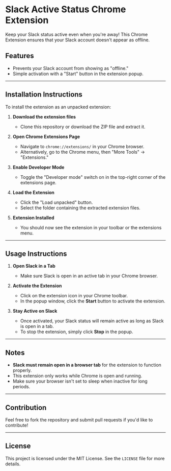 # Slack Active Status Chrome Extension  

Keep your Slack status active even when you're away! This Chrome Extension ensures that your Slack account doesn't appear as offline.  

## Features  
- Prevents your Slack account from showing as "offline."  
- Simple activation with a "Start" button in the extension popup.  

---

## Installation Instructions  

To install the extension as an unpacked extension:  

1. **Download the extension files**  
   - Clone this repository or download the ZIP file and extract it.  

2. **Open Chrome Extensions Page**  
   - Navigate to `chrome://extensions/` in your Chrome browser.  
   - Alternatively, go to the Chrome menu, then "More Tools" → "Extensions."  

3. **Enable Developer Mode**  
   - Toggle the "Developer mode" switch on in the top-right corner of the extensions page.  

4. **Load the Extension**  
   - Click the "Load unpacked" button.  
   - Select the folder containing the extracted extension files.  

5. **Extension Installed**  
   - You should now see the extension in your toolbar or the extensions menu.  

---

## Usage Instructions  

1. **Open Slack in a Tab**  
   - Make sure Slack is open in an active tab in your Chrome browser.  

2. **Activate the Extension**  
   - Click on the extension icon in your Chrome toolbar.  
   - In the popup window, click the **Start** button to activate the extension.  

3. **Stay Active on Slack**  
   - Once activated, your Slack status will remain active as long as Slack is open in a tab.  
   - To stop the extension, simply click **Stop** in the popup.  

---

## Notes  
- **Slack must remain open in a browser tab** for the extension to function properly.  
- This extension only works while Chrome is open and running.  
- Make sure your browser isn't set to sleep when inactive for long periods.  

---

## Contribution  

Feel free to fork the repository and submit pull requests if you'd like to contribute!  

---

## License  

This project is licensed under the MIT License. See the `LICENSE` file for more details.  
